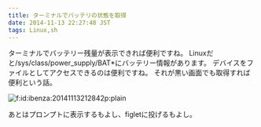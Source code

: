 ```yaml
---
title: ターミナルでバッテリの状態を取得
date: 2014-11-13 22:27:48 JST
tags: Linux,sh
---
```


ターミナルでバッテリー残量が表示できれば便利ですね。
Linuxだと/sys/class/power_supply/BAT*にバッテリー情報があります。
デバイスをファイルとしてアクセスできるのは便利ですね。
それが黒い画面でも取得すれば便利という話。

<script src="https://gist.github.com/ueokande/69f1c5494d7fb3779fb7.js"> </script>

<span itemscope itemtype="http://schema.org/Photograph"><img src="http://cdn-ak.f.st-hatena.com/images/fotolife/i/ibenza/20141113/20141113212842.png" alt="f:id:ibenza:20141113212842p:plain" title="f:id:ibenza:20141113212842p:plain" class="hatena-fotolife" itemprop="image"></span>

あとはプロンプトに表示するもよし、figletに投げるもよし。

